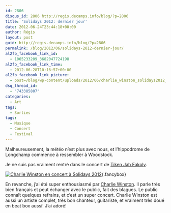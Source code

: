 ```yaml
---
id: 2806
disqus_id: 2806 http://regis.decamps.info/blog/?p=2806
title: 'Solidays 2012: dernier jour'
date: 2012-06-24T23:44:18+00:00
author: Régis
layout: post
guid: http://regis.decamps.info/blog/?p=2806
permalink: /blog/2012/06/solidays-2012-dernier-jour/
al2fb_facebook_link_id:
  - 1065233209_3682047724198
al2fb_facebook_link_time:
  - 2012-06-28T10:16:57+00:00
al2fb_facebook_link_picture:
  - post=/blog/wp-content/uploads/2012/06/charlie_winston_solidays2012_20120624_203651-150x150.jpg
dsq_thread_id:
  - "743385807"
categories:
  - Art
tags:
  - Sorties
tags:
  - Musique
  - Concert
  - Festival
---
```

Malheureusement, la météo n’est plus avec nous, et l’hippodrome de Longchamp commence à ressembler à Woodstock.

Je ne suis pas vraiment rentré dans le concert de [Tiken Jah Fakoly](http://www.lastfm.fr/music/Tiken+Jah+Fakoly "Tiken Jah Fakoly sur Last.fm").
  
[<img src="/blog/wp-content/uploads/2012/06/charlie_winston_solidays2012_20120624_203651-150x150.jpg" alt="Charlie Winston en concert à Solidays 2012" title="Charlie Winston" width="150" height="150" class="alignleft size-thumbnail wp-image-2808" srcset="/blog/wp-content/uploads/2012/06/charlie_winston_solidays2012_20120624_203651-150x150.jpg 150w, /blog/wp-content/uploads/2012/06/charlie_winston_solidays2012_20120624_203651-100x100.jpg 100w" sizes="(max-width: 150px) 100vw, 150px" />](/blog/wp-content/uploads/2012/06/charlie_winston_solidays2012_20120624_203651.jpg){.fancybox}
  
En revanche, j’ai été super enthousiasmé par [Charlie Winston](http://www.lastfm.fr/music/Charlie+Winston). Il parle très bien français et peut échanger avec le public, fait des blagues. Le public connaît quelques refrains, et c’est un super concert. Charlie Winston est aussi un artiste complet, très bon chanteur, guitariste, et vraiment très doué en beat box aussi! J’ai adoré!
